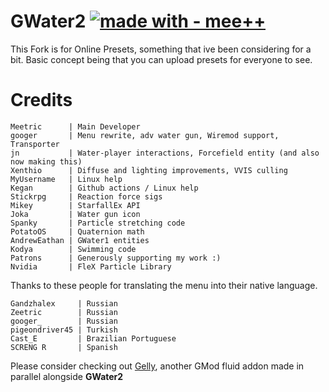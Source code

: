 # GWater2 [![made with - mee++](https://img.shields.io/badge/made_with-mee++_and_jn-----2ea44f)](http://gw2-online.com/)

This Fork is for Online Presets, something that ive been considering for a bit. Basic concept being that you can upload presets for everyone to see.

# Credits
```
Meetric      | Main Developer
googer       | Menu rewrite, adv water gun, Wiremod support, Transporter
jn           | Water-player interactions, Forcefield entity (and also now making this)
Xenthio      | Diffuse and lighting improvements, VVIS culling
MyUsername   | Linux help
Kegan        | Github actions / Linux help
Stickrpg     | Reaction force sigs
Mikey        | StarfallEx API
Joka         | Water gun icon
Spanky       | Particle stretching code
PotatoOS     | Quaternion math
AndrewEathan | GWater1 entities
Kodya        | Swimming code
Patrons      | Generously supporting my work :)
Nvidia       | FleX Particle Library
```

Thanks to these people for translating the menu into their native language. 
```
Gandzhalex     | Russian
Zeetric        | Russian
googer_        | Russian
pigeondriver45 | Turkish
Cast_E         | Brazilian Portuguese
SCRENG R       | Spanish
```
Please consider checking out [Gelly](https://github.com/gelly-gmod/gelly), another GMod fluid addon made in parallel alongside **GWater2**
